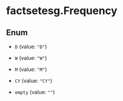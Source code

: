 # factsetesg.Frequency

## Enum


* `D` (value: `"D"`)

* `W` (value: `"W"`)

* `M` (value: `"M"`)

* `CY` (value: `"CY"`)

* `empty` (value: `""`)


